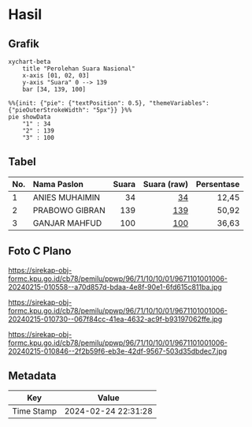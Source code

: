 # Hasil

## Grafik

```mermaid
xychart-beta
    title "Perolehan Suara Nasional"
    x-axis [01, 02, 03]
    y-axis "Suara" 0 --> 139
    bar [34, 139, 100]
```

```mermaid
%%{init: {"pie": {"textPosition": 0.5}, "themeVariables": {"pieOuterStrokeWidth": "5px"}} }%%
pie showData
    "1" : 34
    "2" : 139
    "3" : 100
```

## Tabel

| No. | Nama Paslon    | Suara | Suara (raw) | Persentase |
|:--- |:-------------- | -----:| -----------:| ----------:|
| 1   | ANIES MUHAIMIN | 34    | [34][p-1]   | 12,45      |
| 2   | PRABOWO GIBRAN | 139   | [139][p-2]  | 50,92      |
| 3   | GANJAR MAHFUD  | 100   | [100][p-3]  | 36,63      |


[p-1]: https://github.com/gigit-pemilu/pemilu-2024/blob/main/pilpres/hitung-suara/sub/96-papua-barat-daya/sub/71-kota-sorong/sub/10-maladum-mes/sub/1001-suprau/sub/006-tps/sub/paslon-1.txt
[p-2]: https://github.com/gigit-pemilu/pemilu-2024/blob/main/pilpres/hitung-suara/sub/96-papua-barat-daya/sub/71-kota-sorong/sub/10-maladum-mes/sub/1001-suprau/sub/006-tps/sub/paslon-2.txt
[p-3]: https://github.com/gigit-pemilu/pemilu-2024/blob/main/pilpres/hitung-suara/sub/96-papua-barat-daya/sub/71-kota-sorong/sub/10-maladum-mes/sub/1001-suprau/sub/006-tps/sub/paslon-3.txt

## Foto C Plano

https://sirekap-obj-formc.kpu.go.id/cb78/pemilu/ppwp/96/71/10/10/01/9671101001006-20240215-010558--a70d857d-bdaa-4e8f-90e1-6fd615c811ba.jpg

https://sirekap-obj-formc.kpu.go.id/cb78/pemilu/ppwp/96/71/10/10/01/9671101001006-20240215-010730--067f84cc-41ea-4632-ac9f-b93197062ffe.jpg

https://sirekap-obj-formc.kpu.go.id/cb78/pemilu/ppwp/96/71/10/10/01/9671101001006-20240215-010846--2f2b59f6-eb3e-42df-9567-503d35dbdec7.jpg


## Metadata

| Key        | Value               |
| ---------- | ------------------- |
| Time Stamp | 2024-02-24 22:31:28 |



